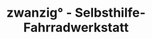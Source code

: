 ---
title: "zwanzig° - Selbsthilfe- Fahrradwerkstatt"
url: /darmstadt/zwanzigdeg-selbsthilfe-fahrradwerkstatt/
shop: Fahrrad
---